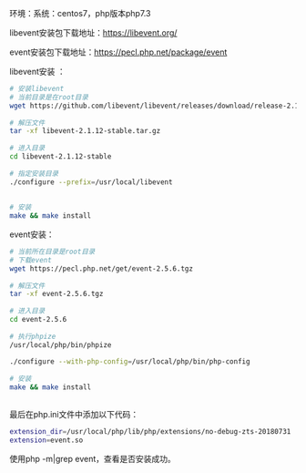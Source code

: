 环境：系统：centos7，php版本php7.3

libevent安装包下载地址：https://libevent.org/

event安装包下载地址：https://pecl.php.net/package/event

libevent安装 ：
```bash
# 安装libevent
# 当前目录是在root目录
wget https://github.com/libevent/libevent/releases/download/release-2.1.12-stable/libevent-2.1.12-stable.tar.gz
 
# 解压文件
tar -xf libevent-2.1.12-stable.tar.gz
 
# 进入目录
cd libevent-2.1.12-stable
 
# 指定安装目录
./configure --prefix=/usr/local/libevent
 
 
# 安装
make && make install
```

event安装： 
```bash
# 当前所在目录是root目录
# 下载event
wget https://pecl.php.net/get/event-2.5.6.tgz
 
# 解压文件
tar -xf event-2.5.6.tgz
 
# 进入目录
cd event-2.5.6
 
# 执行phpize
/usr/local/php/bin/phpize
 
./configure --with-php-config=/usr/local/php/bin/php-config
 
# 安装
make && make install
 
```

最后在php.ini文件中添加以下代码：
```bash
extension_dir=/usr/local/php/lib/php/extensions/no-debug-zts-20180731
extension=event.so
```

使用php -m|grep event，查看是否安装成功。
